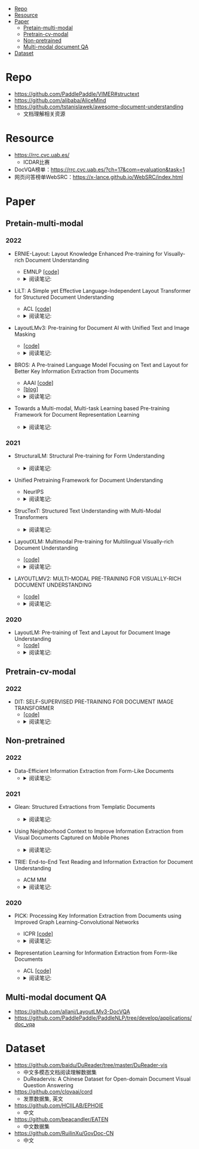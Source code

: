<!-- START doctoc generated TOC please keep comment here to allow auto update -->
<!-- DON'T EDIT THIS SECTION, INSTEAD RE-RUN doctoc TO UPDATE -->
<!-- DON'T EDIT THIS SECTION, INSTEAD RE-RUN doctoc TO UPDATE -->

- [Repo](#repo)
- [Resource](#resource)
- [Paper](#paper)
  - [Pretain-multi-modal](#pretain-multi-modal)
  - [Pretrain-cv-modal](#pretrain-cv-modal)
  - [Non-pretrained](#non-pretrained)
  - [Multi-modal document QA](#multi-modal-document-qa)
- [Dataset](#dataset)

<!-- END doctoc generated TOC please keep comment here to allow auto update -->


# Repo

- https://github.com/PaddlePaddle/VIMER#structext
- https://github.com/alibaba/AliceMind
- https://github.com/tstanislawek/awesome-document-understanding
  - 文档理解相关资源

# Resource

- https://rrc.cvc.uab.es/
  - ICDAR比赛
- DocVQA榜单：https://rrc.cvc.uab.es/?ch=17&com=evaluation&task=1 
- 网页问答榜单WebSRC：https://x-lance.github.io/WebSRC/index.html


# Paper  
## Pretain-multi-modal  
### 2022  
- ERNIE-Layout: Layout Knowledge Enhanced Pre-training for Visually-rich Document Understanding  
  - EMNLP  [[code]](https://github.com/PaddlePaddle/PaddleNLP/tree/develop/model_zoo/ernie-layout)
  - <details>
    <summary>阅读笔记: </summary>
    1. 提出了文档阅读顺序的预训练任务，具体是把attention看作token之间是否相邻，GT是一个01矩阵  <br>
    2. 提出了被替换区域预测的预训练任务，具体是选择部分patch块用其他图像的patch块替换，使用cls来判断哪些patch被替换  <br>
    3. 使用了空间感知的解耦注意力  <br>
    <img src="../assets\ernie-layout.png" align="middle" />
    </details>

- LiLT: A Simple yet Effective Language-Independent Layout Transformer for Structured Document Understanding
  - ACL  [[code]](https://github.com/jpWang/LiLT)
  - <details>
    <summary>阅读笔记: </summary>
    1. 提出一种语言独立的layout transformer结构，未引入图像特征  <br>
    2. 预训练：使用text流和layout流的双流网络结构，双流之间使用BIACM来进行信息的交互  <br>
    3. 预训练的方式：MLM，通过对bbox进行mask，来预测其所在区域；判断token-box是否对齐等三个任务  <br>
    <img src="" align="middle" />
    </details> 

- LayoutLMv3: Pre-training for Document AI with Unified Text and Image Masking
  -   [[code]](https://aka.ms/layoutlmv3)
  - <details>
    <summary>阅读笔记: </summary>
    1. 相比layoutlmv1、v2基于token，v3是基于segment的多模态预训练语言模型  <br>
    2. 预训练任务：MLM，MIM（预测patch的label），alignment（预测segment对应的patch是否被mask）  <br>
    3. 1D、2D绝对位置编码，self-attention中加入1D和2D的相对位置编码信息（同layoutlmv2）  <br>
    4. patch直接flatten后线性输入，未使用CNN或者faster-RCNN进行特征提取
    <img src="" align="middle" />
    </details>

- BROS: A Pre-trained Language Model Focusing on Text and Layout for Better Key Information Extraction from Documents
  - AAAI  [[code]](https://github.com/clovaai/bros)
  - [[blog]](https://mp.weixin.qq.com/s/plZJUjB590VnmjHJcgvm9g)
  - <details>
    <summary>阅读笔记: </summary>
    1. 多模态预训练语言模型：tokens，layout，没有visual feature  <br>
    2. 预训练任务：masked token prediction，Area-masked Language Model：随机选择某一个候选框，然后以该候选框为中心按照某一个分布随机抽样扩大候选框，然后对新候选框的进行mask，使模型进行预测，使得模型依赖更长的上下文进行预测  <br>
    3. 表现结果上，超过其他未加入visual feature的文档多模态预训练语言模型 <br>
    4. 但是仍然低于加入图像特征的模型
    <img src="" align="middle" />
    </details>

- Towards a Multi-modal, Multi-task Learning based Pre-training Framework for Document Representation Learning
  - <details>
    <summary>阅读笔记: </summary>
    1. 多模态预训练文档理解模型，longformer  <br>
    2. 预训练的输入特征：text，text position，layout， token image，images，image position  <br>
    3. token image，images使用同一个resnet + FPN网络生成  <br>
    4. 预训练任务：masked token预测，文档分类，使用一个特殊token得到输出与LDA得到的主题分布j计算softCE；对images顺序打乱，其他不改变，模型判断image和其他特征是否对应 <br>
    5. 应用：特别是文档检索
    <img src="" align="middle" />
    </details>

### 2021
- StructuralLM: Structural Pre-training for Form Understanding
  - <details>
    <summary>阅读笔记: </summary>
    1. 基于cell-level的多模态预训练语言模型,使用token+layout等特征  <br>
    2. 预训练任务：常见的MLM任务；将一个cell的2D的位置信息全换成0，预测所在的patch块的位置（一种分类任务）  <br>
    3. patch块的位置：把image划分成等分的N个区域，每个cell所在的区域就是2中提到的patch块的位置  <br>
    <img src="" align="middle" />
    </details>

- Unified Pretraining Framework for Document Understanding
  - NeurIPS  
  - <details>
    <summary>阅读笔记: </summary>
    1. region sacle的多模态预训练语言模型  <br>
    2. 使用层次文档embedding方法，以sentence为mask基础  <br>
    3. 使用cnn-based模型进行图像特征的提取，每个sentence的visual feature使用POIAlign进行特征提取，并使用量化模块对visual feature进行离散化，方便学习  <br>
    4. 使用门控多模态cross注意力方式，得到的text feature和visual feature，concat之后经过FNN之后计算权重  <br>
    5. 预训练任务：mask sentence model，图像对比学习：pos使用visual feature和量化模块输出visual feature，text-visual align
    <img src="" align="middle" />
    </details>

- StrucTexT: Structured Text Understanding with Multi-Modal Transformers
  - <details>
    <summary>阅读笔记: </summary>
    1. 多模态预训练文档理解模型  <br>
    2. 预训练input：seg of tokens，image of seg， seg ids，token pos， image of seq pos， modal type  <br>
    3. 预训练task:masked token prediction, image of seg所对应的tokens的长度预测，两个image of seg的方位关系预测  <br>
    <img src="" align="middle" />
    </details>

- LayoutXLM: Multimodal Pre-training for Multilingual Visually-rich Document Understanding
  -   [[code]](https://github.com/microsoft/unilm)
  - <details>
    <summary>阅读笔记: </summary>
    1. 多语言的layoutv2  <br>
    2. 提出7中语言的数据集  <br>
    3. 支持下游的KV抽取  <br>
    <img src="" align="middle" />
    </details>

- LAYOUTLMV2: MULTI-MODAL PRE-TRAINING FOR VISUALLY-RICH DOCUMENT UNDERSTANDING
  -   [[code]](https://github.com/microsoft/unilm)
  - <details>
    <summary>阅读笔记: </summary>
    1. 三种与训练任务：token掩码，对齐（对图像的部分覆盖，判断是否被覆盖），匹配（判断图像和文字是否匹配）  <br>
    2. 加入相对位置信息，文字和图像都加入位置信息  <br>
    <img src="" align="middle" />
    </details>

### 2020
- LayoutLM: Pre-training of Text and Layout for Document Image Understanding
  -  [[code]](https://github.com/microsoft/unilm)
  - <details>
    <summary>阅读笔记: </summary>
    1. 类似bert的预训练，加入了字体的2D位置信息，token的图像信息。  <br>
    2. 预训练使用了只对token进行掩码，文档多分类（optional）  <br>
    3. 下游任务：实体抽取，key-value pair抽取，文档分类  <br>
    <img src="" align="middle" />
    </details>

## Pretrain-cv-modal
### 2022 
- DIT: SELF-SUPERVISED PRE-TRAINING FOR DOCUMENT IMAGE TRANSFORMER
  -   [[code]](https://github.com/microsoft/unilm/tree/master/dit)
  - <details>
    <summary>阅读笔记: </summary>
    1. 首先训练一个d-VAR模型：使用开源的文档数据集，目的是为了对Dit模型中的patch块进行很好的embedding  <br>
    2. 使用DIT模型对masked的patch输出一个embedding  <br>
    3. 计算两个embedding的交叉熵  <br>
    <img src="" align="middle" />
    </details>

## Non-pretrained  
### 2022    
- Data-Efficient Information Extraction from Form-Like Documents  
  - <details>
    <summary>阅读笔记: </summary>
    1. 提出文档信息抽取的迁移学习方法：比如同语言的source domain训练之后，在target domain上微调，或者不同语言训练数据之后的迁移学习  <br>
    2. 模型pipline：候选实体抽取，候选实体排序，赋值  <br>
    <img src="" align="middle" />
    </details>

### 2021  
- Glean: Structured Extractions from Templatic Documents
  - <details>
    <summary>阅读笔记: </summary>
    1. paper没有提出新模型去建模doc信息抽取  <br>
    2. 提出一种训练数据管理方法，这种方法是基于候选生成，候选排序，赋值的模型来说的  <br>
    <img src="" align="middle" />
    </details>

- Using Neighborhood Context to Improve Information Extraction from Visual Documents Captured on Mobile Phones
  - <details>
    <summary>阅读笔记: </summary>
    1. 非预训练的多模态的文档信息抽取  <br>
    2. 对每个target block，融入neighborhood block信息，具体是用另外一个bert把周围的neighbor block进行embedding，
       concat到target block中的每个token  <br>
    <img src="" align="middle" />
    </details>

- TRIE: End-to-End Text Reading and Information Extraction for Document Understanding
  - ACM MM  
  - <details>
    <summary>阅读笔记: </summary>
    1. 一种end2end的文档信息抽取：文本检测，文本识别，信息抽取  <br>
    2. 通过ROIAlign方法从文本检测和识别模块中获取visual features  <br>
    3. 将文本特征和l文本框即layout信息融合，并通过自注意力进行建模，最后得到text features  <br>
    4. 将text features和visual features融合人得到context features，然后再与text features fuse之后送给LSTM网络，进行信息抽取
    <img src="" align="middle" />
    </details>

### 2020
- PICK: Processing Key Information Extraction from Documents using Improved Graph Learning-Convolutional Networks
  - ICPR  [[code]](https://github.com/wenwenyu/PICK-pytorch)
  - <details>
    <summary>阅读笔记: </summary>
    1. 对每个文本片段分别进行embedding。使用word2vec作为token的表示，使用transformer进行encoding；使用resnet对文本片段图像进行特征抽取，最后将两种特征相加  <br>
    2. 步骤1中得到的输出，一是直接输入到BiLSTM+CRF网络进行信息抽取，二是接一个polling layer，作为每个node的embedding，node之间关系的embedding基于node直接的距离以及node自身的宽高属性信息来构建  <br>
    <img src="../assets\pick.png" align="middle" />
    </details>

- Representation Learning for Information Extraction from Form-like Documents
  - ACL  [[code]](https://github.com/Praneet9/Representation-Learning-for-Information-Extraction)
  - <details>
    <summary>阅读笔记: </summary>
    1. 使用NLP工具进行候选实体的高召回  <br>
    2. 融入候选的neighbor特征：left，above10%的文本特征，相对候选实体位置的相对位置特征，但是不融入候选实体的文本特征，根据这些特征得到embedding  <br>
    3. 将候选实体类型的embedding和2中embedding进行binary cls  <br>
    4. 未使用多模态信息
    <img src="" align="middle" />
    </details>

## Multi-modal document QA

- https://github.com/allanj/LayoutLMv3-DocVQA
- https://github.com/PaddlePaddle/PaddleNLP/tree/develop/applications/doc_vqa


# Dataset

- https://github.com/baidu/DuReader/tree/master/DuReader-vis
  - 中文多模态文档阅读理解数据集
  - DuReadervis: A Chinese Dataset for Open-domain Document Visual Question Answering
- https://github.com/clovaai/cord
  - 发票数据集, 英文
- https://github.com/HCIILAB/EPHOIE
  - 中文
- https://github.com/beacandler/EATEN
  - 中文数据集
- https://github.com/RuilinXu/GovDoc-CN
  - 中文
